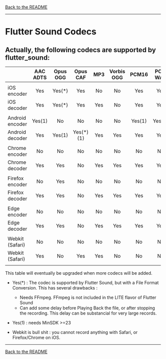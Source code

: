 [Back to the README](../README.md#flutter-sound)

-------------------------------------------------------------------------------------------------------------------------------------

# Flutter Sound Codecs

## Actually, the following codecs are supported by flutter_sound:

|                   | AAC ADTS | Opus OGG | Opus CAF    | MP3 | Vorbis OGG | PCM16  | PCM WAV | PCM AIFF | PCM CAF | FLAC    | AAC MP4 | AMR-NB | AMR-WB | PCM-8     | PCM F32  | PCM WEBM | Opus WEBM   | Vorbis WEBM |
| :---------------- | :------: | :------: | :---------: | :-: | :--------: | :----: | :-----: | :------: | :-----: | :-----: | :-----: | :----: | :----: | :-------: | :------: | :------: | :---------: | :---------: |
|                   |          |          |             |     |            |        |         |          |         |         |         |        |        |           |          |          |             |             |
| iOS encoder       | Yes      | Yes(*)   | Yes         | No  | No         | Yes    | Yes     | No       | Yes     | Yes     | Yes     | No     | No     | No        | No       | No       | No          | No          |
| iOS decoder       | Yes      | Yes(*)   | Yes         | Yes | No         | Yes    | Yes     | Yes      | Yes     | Yes     | Yes     | No     | No     | No        | No       | No       | No          | No          |
|                   |          |          |             |     |            |        |         |          |         |         |         |        |        |           |          |          |             |             |
| Android encoder   | Yes(1)   | No       | No          | No  | No         | Yes(1) | Yes(1)  | No       | No      | No      | Yes(1)  | Yes(1) | Yes(1) | No        | No       | No       | Yes         | No          |
| Android decoder   | Yes      | Yes(1)   | Yes(*)(1)   | Yes | Yes        | Yes    | Yes     | Yes(*)   | Yes(*)  | Yes     | Yes     | Yes    | Yes    | No        | No       | No       | Yes         | Yes         |
|                   |          |          |             |     |            |        |         |          |         |         |         |        |        |           |          |          |             |             |
| Chrome encoder    | No       | No       | No          | No  | No         | No     | No      | No       | No      | No      | No      | No     | No     | No        | No       | No       | Yes         | No          |
| Chrome decoder    | Yes      | Yes      | No          | Yes | Yes        | Yes    | Yes     | No       | No      | Yes     | Yes     | No     | No     | No        | No       | No       | Yes         | Yes         |
|                   |          |          |             |     |            |        |         |          |         |         |         |        |        |           |          |          |             |             |
| Firefox encoder   | No       | Yes      | No          | No  | No         | No     | No      | No       | No      | No      | No      | No     | No     | No        | No       | No       | Yes         | No          |
| Firefox decoder   | Yes      | Yes      | No          | Yes | Yes        | Yes    | Yes     | No       | No      | Yes     | Yes     | No     | No     | No        | No       | No       | Yes         | yes         |
|                   |          |          |             |     |            |        |         |          |         |         |         |        |        |           |          |          |             |             |
| Edge encoder      | No       | No       | No          | No  | No         | No     | No      | No       | No      | No      | no      | No     | No     | No        | No       | No       | Yes         | No          |
| Edge decoder      | Yes      | Yes      | No          | Yes | Yes        | Yes    | Yes     | No       | No      | Yes     | Yes     | No     | No     | No        | No       | no       | Yes         | Yes         |
|                   |          |          |             |     |            |        |         |          |         |         |         |        |        |           |          |          |             |             |
| Webkit (Safari)   | No       | No       | No          | No  | No         | No     | No      | No       | No      | No      | No      | No     | No     | No        | No       | No       | No          | No          |
| Webkit (Safari)   | Yes      | No       | Yes         | Yes | No         | No     | No      | No       | Yes     | Yes     | Yes     | No     | No     | No        | No       | No       | No          | No          |
|                   |          |          |             |     |            |        |         |          |         |         |         |        |        |           |          |          |             |             |


This table will eventually be upgraded when more codecs will be added.

- Yes(*) : The codec is supported by Flutter Sound, but with a File Format Conversion. This has several drawbacks :
   - Needs FFmpeg. FFmpeg is not included in the LITE flavor of Flutter Sound
   - Can add some delay before Playing Back the file, or after stopping the recording. This delay can be substancial for very large records.

- Yes(1) : needs MinSDK >=23

- Webkit is bull shit : you cannot record anything with Safari, or Firefox/Chrome on iOS.

---------------------------------------------------------------------------------------------------------------------------------------

[Back to the README](../README.md#flutter-sound)
